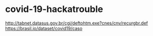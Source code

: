 # covid-19-hackatrouble

http://tabnet.datasus.gov.br/cgi/deftohtm.exe?cnes/cnv/recurgbr.def
https://brasil.io/dataset/covid19/caso
